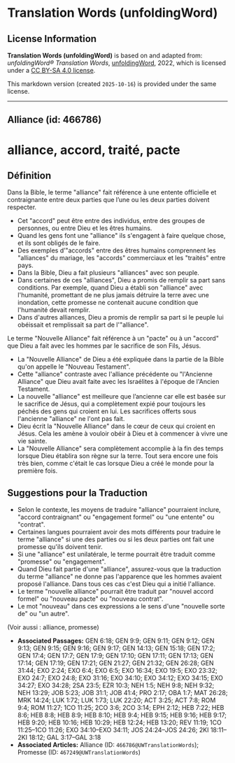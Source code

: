 # Translation Words (unfoldingWord)

## License Information

**Translation Words (unfoldingWord)** is based on and adapted from: _unfoldingWord® Translation Words_, [unfoldingWord](https://unfoldingword.org/utw), 2022, which is licensed under a [CC BY-SA 4.0 license](https://creativecommons.org/licenses/by-sa/4.0/legalcode.en).

This markdown version (created `2025-10-16`) is provided under the same license.



--------------------------------

## Alliance (id: 466786)

alliance, accord, traité, pacte
===============================

Définition
----------

Dans la Bible, le terme "alliance" fait référence à une entente officielle et contraignante entre deux parties que l’une ou les deux parties doivent respecter.

* Cet "accord" peut être entre des individus, entre des groupes de personnes, ou entre Dieu et les êtres humains.
* Quand les gens font une "alliance" ils s'engagent à faire quelque chose, et ils sont obligés de le faire.
* Des exemples d’"accords" entre des êtres humains comprennent les "alliances" du mariage, les "accords" commerciaux et les "traités" entre pays.
* Dans la Bible, Dieu a fait plusieurs "alliances" avec son peuple.
* Dans certaines de ces "alliances", Dieu a promis de remplir sa part sans conditions. Par exemple, quand Dieu a établi son "alliance" avec l'humanité, promettant de ne plus jamais détruire la terre avec une inondation, cette promesse ne contenait aucune condition que l'humanité devait remplir.
* Dans d'autres alliances, Dieu a promis de remplir sa part si le peuple lui obéissait et remplissait sa part de l'"alliance".

Le terme "Nouvelle Alliance" fait référence à un "pacte" ou à un "accord" que Dieu a fait avec les hommes par le sacrifice de son Fils, Jésus.

* La "Nouvelle Alliance" de Dieu a été expliquée dans la partie de la Bible qu'on appelle le "Nouveau Testament".
* Cette "alliance" contraste avec l'alliance précédente ou "l'Ancienne Alliance" que Dieu avait faite avec les Israélites à l'époque de l'Ancien Testament.
* La nouvelle "alliance" est meilleure que l’ancienne car elle est basée sur le sacrifice de Jésus, qui a complètement expié pour toujours les péchés des gens qui croient en lui. Les sacrifices offerts sous l'ancienne "alliance" ne l'ont pas fait.
* Dieu écrit la "Nouvelle Alliance" dans le cœur de ceux qui croient en Jésus. Cela les amène à vouloir obéir à Dieu et à commencer à vivre une vie sainte.
* La "Nouvelle Alliance" sera complètement accomplie à la fin des temps lorsque Dieu établira son règne sur la terre. Tout sera encore une fois très bien, comme c'était le cas lorsque Dieu a créé le monde pour la première fois.

Suggestions pour la Traduction
------------------------------

* Selon le contexte, les moyens de traduire "alliance" pourraient inclure, "accord contraignant" ou "engagement formel" ou "une entente" ou "contrat".
* Certaines langues pourraient avoir des mots différents pour traduire le terme "alliance" si une des parties ou si les deux parties ont fait une promesse qu'ils doivent tenir.
* Si une "alliance" est unilatérale, le terme pourrait être traduit comme "promesse" ou "engagement".
* Quand Dieu fait partie d'une "alliance", assurez\-vous que la traduction du terme "alliance" ne donne pas l'apparence que les hommes avaient proposé l'alliance. Dans tous ces cas c'est Dieu qui a initié l'alliance.
* Le terme "nouvelle alliance" pourrait être traduit par "nouvel accord formel" ou "nouveau pacte" ou "nouveau contrat".
* Le mot "nouveau" dans ces expressions a le sens d'une "nouvelle sorte de" ou "un autre".

(Voir aussi : alliance, promesse)

* **Associated Passages:** GEN 6:18; GEN 9:9; GEN 9:11; GEN 9:12; GEN 9:13; GEN 9:15; GEN 9:16; GEN 9:17; GEN 14:13; GEN 15:18; GEN 17:2; GEN 17:4; GEN 17:7; GEN 17:9; GEN 17:10; GEN 17:11; GEN 17:13; GEN 17:14; GEN 17:19; GEN 17:21; GEN 21:27; GEN 21:32; GEN 26:28; GEN 31:44; EXO 2:24; EXO 6:4; EXO 6:5; EXO 16:34; EXO 19:5; EXO 23:32; EXO 24:7; EXO 24:8; EXO 31:16; EXO 34:10; EXO 34:12; EXO 34:15; EXO 34:27; EXO 34:28; 2SA 23:5; EZR 10:3; NEH 1:5; NEH 9:8; NEH 9:32; NEH 13:29; JOB 5:23; JOB 31:1; JOB 41:4; PRO 2:17; OBA 1:7; MAT 26:28; MRK 14:24; LUK 1:72; LUK 1:73; LUK 22:20; ACT 3:25; ACT 7:8; ROM 9:4; ROM 11:27; 1CO 11:25; 2CO 3:6; 2CO 3:14; EPH 2:12; HEB 7:22; HEB 8:6; HEB 8:8; HEB 8:9; HEB 8:10; HEB 9:4; HEB 9:15; HEB 9:16; HEB 9:17; HEB 9:20; HEB 10:16; HEB 10:29; HEB 12:24; HEB 13:20; REV 11:19; 1CO 11:25–1CO 11:26; EXO 34:10–EXO 34:11; JOS 24:24–JOS 24:26; 2KI 18:11–2KI 18:12; GAL 3:17–GAL 3:18
* **Associated Articles:** Alliance (ID: `466786@UWTranslationWords`); Promesse (ID: `467249@UWTranslationWords`)

